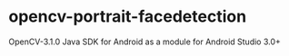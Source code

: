 # opencv-portrait-facedetection
OpenCV-3.1.0 Java SDK for Android as a module for Android Studio 3.0+
